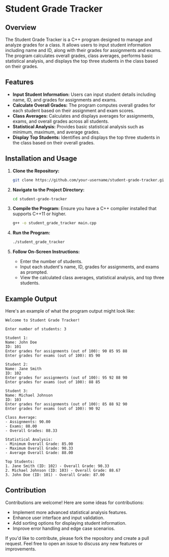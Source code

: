 # Student Grade Tracker

## Overview

The Student Grade Tracker is a C++ program designed to manage and analyze grades for a class. It allows users to input student information including name and ID, along with their grades for assignments and exams. The program calculates overall grades, class averages, performs basic statistical analysis, and displays the top three students in the class based on their grades.

## Features

- **Input Student Information:** Users can input student details including name, ID, and grades for assignments and exams.
- **Calculate Overall Grades:** The program computes overall grades for each student based on their assignment and exam scores.
- **Class Averages:** Calculates and displays averages for assignments, exams, and overall grades across all students.
- **Statistical Analysis:** Provides basic statistical analysis such as minimum, maximum, and average grades.
- **Display Top Students:** Identifies and displays the top three students in the class based on their overall grades.

## Installation and Usage

1. **Clone the Repository:**
   ```bash
   git clone https://github.com/your-username/student-grade-tracker.git
   ```

2. **Navigate to the Project Directory:**
   ```bash
   cd student-grade-tracker
   ```

3. **Compile the Program:**
   Ensure you have a C++ compiler installed that supports C++11 or higher.
   ```bash
   g++ -o student_grade_tracker main.cpp
   ```

4. **Run the Program:**
   ```bash
   ./student_grade_tracker
   ```

5. **Follow On-Screen Instructions:**
   - Enter the number of students.
   - Input each student's name, ID, grades for assignments, and exams as prompted.
   - View the calculated class averages, statistical analysis, and top three students.

## Example Output

Here's an example of what the program output might look like:

```plaintext
Welcome to Student Grade Tracker!

Enter number of students: 3

Student 1:
Name: John Doe
ID: 101
Enter grades for assignments (out of 100): 90 85 95 88
Enter grades for exams (out of 100): 85 90

Student 2:
Name: Jane Smith
ID: 102
Enter grades for assignments (out of 100): 95 92 88 90
Enter grades for exams (out of 100): 88 85

Student 3:
Name: Michael Johnson
ID: 103
Enter grades for assignments (out of 100): 85 88 92 90
Enter grades for exams (out of 100): 90 92

Class Average:
- Assignments: 90.00
- Exams: 88.00
- Overall Grades: 88.33

Statistical Analysis:
- Minimum Overall Grade: 85.00
- Maximum Overall Grade: 90.33
- Average Overall Grade: 88.00

Top Students:
1. Jane Smith (ID: 102) - Overall Grade: 90.33
2. Michael Johnson (ID: 103) - Overall Grade: 88.67
3. John Doe (ID: 101) - Overall Grade: 87.00
```

## Contribution

Contributions are welcome! Here are some ideas for contributions:

- Implement more advanced statistical analysis features.
- Enhance user interface and input validation.
- Add sorting options for displaying student information.
- Improve error handling and edge case scenarios.

If you'd like to contribute, please fork the repository and create a pull request. Feel free to open an issue to discuss any new features or improvements.
